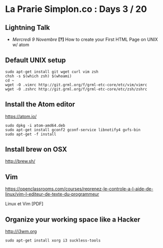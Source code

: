 # La Prarie Simplon.co : Days 3 / 20

## Lightning Talk

- _Mercredi 9 Novembre_ **[?]** How to create your First HTML Page on UNIX w/ atom

## Default UNIX setup

```shell
sudo apt-get install git wget curl vim zsh
chsh -s $(which zsh) $(whoami)
cd ~
wget -O .vimrc http://git.grml.org/f/grml-etc-core/etc/vim/vimrc
wget -O .zshrc http://git.grml.org/f/grml-etc-core/etc/zsh/zshrc
```

## Install the Atom editor

https://atom.io/

```shell
sudo dpkg -i atom-amd64.deb
sudo apt-get install gconf2 gconf-service libnotify4 gvfs-bin
sudo apt-get -f install
```

## Install brew on OSX

http://brew.sh/

## Vim

https://openclassrooms.com/courses/reprenez-le-controle-a-l-aide-de-linux/vim-l-editeur-de-texte-du-programmeur

Linux et Vim [PDF]

## Organize your working space like a Hacker

http://i3wm.org

```
sudo apt-get install xorg i3 suckless-tools
```
